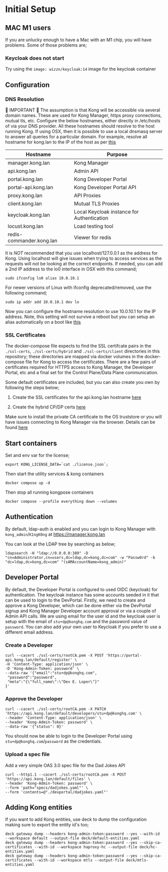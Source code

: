 # Initial Setup

## MAC M1 users

If you are unlucky enough to have a Mac with an M1 chip, you will have problems. Some of those problems are;

### Keycloak does not start

Try using the ```image: wizzn/keycloak:14``` image for the keycloak container


## Configuration

### DNS Resolution

:anger: IMPORTANT :anger:
The assumption is that Kong will be accessible via several domain names. These are used for Kong Manager, https proxy connections, mutual tls, etc. Configure the below hostnames, either directly in /etc/hosts of via your DNS provider. All these hostnames should resolve to the host running Kong. If using OSX, then it is possible to use a local dnsmasq server to answer all queries for a particular domain. For example, resolve all hostname for kong.lan to the IP of the host as per [this](https://passingcuriosity.com/2013/dnsmasq-dev-osx/)

Hostname | Purpose |
------------ |------------ |
manager.kong.lan | Kong Manager |
api.kong.lan | Admin API |
portal.kong.lan | Kong Developer Portal |
portal-api.kong.lan | Kong Developer Portal API |
proxy.kong.lan | API Proxies |
client.kong.lan | Mutual TLS Proxies |
keycloak.kong.lan | Local Keycloak instance for Authentication |
locust.kong.lan | Load testing tool |
redis-commander.kong.lan | Viewer for redis |

It is *NOT* recommended that you use localhost/127.0.0.1 as the address for Kong. Using localhost will give issues when trying to access services as the requests will not be looking at the correct endpoints. If needed, you can add a 2nd IP address to the lo0 interface in OSX with this command;

~~~shell
sudo ifconfig lo0 alias 10.0.10.1
~~~

For newer versions of Linux with ifconfig deprecated/removed, use the following command;

~~~shell
sudo ip addr add 10.0.10.1 dev lo
~~~

Now you can configure the hostname resolution to use 10.0.10.1 for the IP address. Note, this setting will not survive a reboot but you can setup an alias automatically on a boot like [this](https://medium.com/@david.limkys/permanently-create-an-ifconfig-loopback-alias-macos-b7c93a8b0db)

### SSL Certificates

The docker-compose file expects to find the SSL certifcate pairs in the `./ssl-certs`, `./ssl-certs/hybrid` and `./ssl-certs/client` directories in this repository; these directories are mapped via docker volumes in the docker-compose file for Kong to access the certificates. There are a few pairs of certificates required for HTTPS access to Kong Manager, the Developer Portal, etc and a final set for the Control Plane/Data Plane communication.

Some default certificates are included, but you can also create you own by following the steps below;

1) Create the SSL certificates for the api.kong.lan hostname [here](ssl-certs/README.md)

2) Create the hybrid CP/DP certs [here](ssl-certs/hybrid/README.md)

Make sure to install the private CA certificate to the OS truststore or you will have issues connecting to Kong Manager via the browser. Details can be found [here](ssl-certs/README.md#add-the-private-ca-to-the-os-trustore)

## Start containers

Set and env var for the license;

~~~shell
export KONG_LICENSE_DATA=`cat ./license.json`;
~~~

Then start the utility services & kong containers

~~~shell
docker compose up -d
~~~

Then stop all running kongpose containers

~~~shell
docker compose --profile everything down --volumes
~~~

## Authentication

By default, ldap-auth is enabled and you can login to Kong Manager with `kong_admin`/`K1ngK0ng` at https://manager.kong.lan

You can look at the LDAP tree by searching as below;

~~~shell
ldapsearch -H "ldap://0.0.0.0:389" -D "cn=Administrator,cn=users,dc=ldap,dc=kong,dc=com" -w "Passw0rd" -b "dc=ldap,dc=kong,dc=com" "(sAMAccountName=kong_admin)"
~~~

## Developer Portal

By default, the Developer Portal is configured to used OIDC (keycloak) for authentication. The keycloak instance has some accounts seeded in it that can be used to login to the DevPortal. Firstly, we need to create and approve a Kong Developer, which can be done either via the DevPortal signup and Kong Manager Developer account approval or via a couple of Admin API calls. We are using email for the user id and the keycloak user is setup with the email of `stu+dp@konghq.com` and the password value of `password`. You can also add your own user to Keycloak if you prefer to use a different email address.

### Create a Developer

~~~shell
curl --cacert ./ssl-certs/rootCA.pem -X POST 'https://portal-api.kong.lan/default/register' \
-H 'Content-Type: application/json' \
-D 'Kong-Admin-Token: password' \
--data-raw '{"email":"stu+dp@konghq.com",
 "password":"password",
 "meta":"{\"full_name\":\"Dev E. Loper\"}"
}'
~~~

### Approve the Developer

~~~shell
curl --cacert ./ssl-certs/rootCA.pem -X PATCH 'https://api.kong.lan/default/developers/stu+dp@konghq.com' \
--header 'Content-Type: application/json' \
--header 'Kong-Admin-Token: password' \
--data-raw '{"status": 0}'
~~~

You should now be able to login to the Developer Portal using `stu+dp@konghq.com`/`password` as the credentials.

### Upload a spec file

Add a very simple OAS 3.0 spec file for the Dad Jokes API

~~~shell
curl --http1.1 --cacert ./ssl-certs/rootCA.pem -X POST 'https://api.kong.lan/default/files' \
--header 'Kong-Admin-Token: password' \
--form 'path="specs/dadjokes.yaml"' \
--form 'contents=@"./devportal/dadjokes.yaml"'
~~~

## Adding Kong entities

If you want to add Kong entities, use deck to dump the configuration making sure to export the entity id's too;

~~~
deck gateway dump --headers kong-admin-token:password --yes --with-id --workspace default --output-file deck/default-entities.yaml
deck gateway dump --headers kong-admin-token:password --yes --skip-ca-certificates --with-id --workspace haproxy-hc --output-file deck/hc-entities.yaml
deck gateway dump --headers kong-admin-token:password --yes --skip-ca-certificates --with-id --workspace mtls --output-file deck/mtls-entities.yaml
~~~

